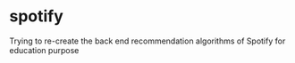 # spotify
Trying to re-create the back end recommendation algorithms of Spotify for education purpose
